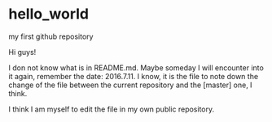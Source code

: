 # hello_world
my first github repository

Hi guys!

I don not know what is in README.md. Maybe someday I will encounter into it again, remember the date: 2016.7.11.
I know, it is the file to note down the change of the file between the current repository and the [master] one, I think.

I think I am myself to edit the file in my own public repository.
